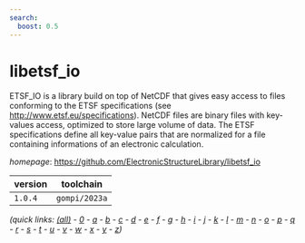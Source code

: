 ```yaml
---
search:
  boost: 0.5
---
```

# libetsf_io

ETSF_IO is a library build on top of NetCDF that gives easy access to files conforming to the ETSF specifications (see http://www.etsf.eu/specifications). NetCDF files are binary files with key-values access, optimized to store large volume of data. The ETSF specifications define all key-value pairs that are normalized for a file containing informations of an electronic calculation.

*homepage*: <https://github.com/ElectronicStructureLibrary/libetsf_io>

version | toolchain
--------|----------
``1.0.4`` | ``gompi/2023a``


*(quick links: [(all)](../index.md) - [0](../0/index.md) - [a](../a/index.md) - [b](../b/index.md) - [c](../c/index.md) - [d](../d/index.md) - [e](../e/index.md) - [f](../f/index.md) - [g](../g/index.md) - [h](../h/index.md) - [i](../i/index.md) - [j](../j/index.md) - [k](../k/index.md) - [l](../l/index.md) - [m](../m/index.md) - [n](../n/index.md) - [o](../o/index.md) - [p](../p/index.md) - [q](../q/index.md) - [r](../r/index.md) - [s](../s/index.md) - [t](../t/index.md) - [u](../u/index.md) - [v](../v/index.md) - [w](../w/index.md) - [x](../x/index.md) - [y](../y/index.md) - [z](../z/index.md))*

